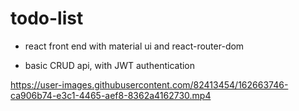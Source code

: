 # todo-list

- react front end with material ui and react-router-dom

- basic CRUD api, with JWT authentication

https://user-images.githubusercontent.com/82413454/162663746-ca906b74-e3c1-4465-aef8-8362a4162730.mp4

